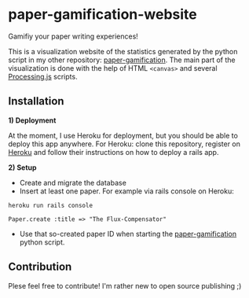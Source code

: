 paper-gamification-website
==================

Gamifiy your paper writing experiences!

This is a visualization website of the statistics generated by the python script in my other repository: [paper-gamification](https://github.com/Kadrian/paper-gamification). The main part of the visualization is done with the help of HTML `<canvas>` and several [Processing.js](http://processingjs.org/) scripts.

## Installation

**1) Deployment**

At the moment, I use Heroku for deployment, but you should be able to deploy this app anywhere. For Heroku: clone this repository, register on [Heroku](https://www.heroku.com/) and follow their instructions on how to deploy a rails app.

**2) Setup**

* Create and migrate the database
* Insert at least one paper. For example via rails console on Heroku: 

`heroku run rails console`

`Paper.create :title => "The Flux-Compensator"`

* Use that so-created paper ID when starting the [paper-gamification](https://github.com/Kadrian/paper-gamification) python script.

## Contribution

Plese feel free to contribute! I'm rather new to open source publishing ;)
